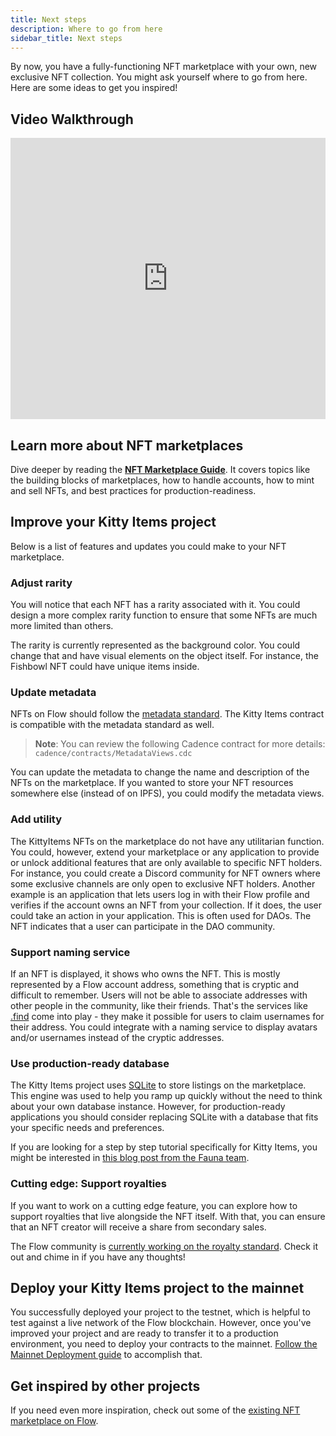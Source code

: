 ```yaml
---
title: Next steps
description: Where to go from here
sidebar_title: Next steps
---
```


By now, you have a fully-functioning NFT marketplace with your own, new exclusive NFT collection. You might ask yourself where to go from here. Here are some ideas to get you inspired!

## Video Walkthrough

<iframe width="100%" height="450" src="https://www.youtube.com/embed/v-r1Ucg8hHk?start=503" title="YouTube video player" frameborder="0" allow="accelerometer; autoplay; clipboard-write; encrypted-media; gyroscope; picture-in-picture" allowfullscreen></iframe>

## Learn more about NFT marketplaces

Dive deeper by reading the **[NFT Marketplace Guide](/nft-marketplace/)**. It covers topics like the building blocks of marketplaces, how to handle accounts, how to mint and sell NFTs, and best practices for production-readiness.

## Improve your Kitty Items project

Below is a list of features and updates you could make to your NFT marketplace.

### Adjust rarity

You will notice that each NFT has a rarity associated with it. You could design a more complex rarity function to ensure that some NFTs are much more limited than others.

The rarity is currently represented as the background color. You could change that and have visual elements on the object itself. For instance, the Fishbowl NFT could have unique items inside.

### Update metadata

NFTs on Flow should follow the [metadata standard](https://docs.onflow.org/core-contracts/nft-metadata/). The Kitty Items contract is compatible with the metadata standard as well.

> **Note**: You can review the following Cadence contract for more details: `cadence/contracts/MetadataViews.cdc`

You can update the metadata to change the name and description of the NFTs on the marketplace. If you wanted to store your NFT resources somewhere else (instead of on IPFS), you could modify the metadata views.

### Add utility

The KittyItems NFTs on the marketplace do not have any utilitarian function. You could, however, extend your marketplace or any application to provide or unlock additional features that are only available to specific NFT holders. For instance, you could create a Discord community for NFT owners where some exclusive channels are only open to exclusive NFT holders. Another example is an application that lets users log in with their Flow profile and verifies if the account owns an NFT from your collection. If it does, the user could take an action in your application. This is often used for DAOs. The NFT indicates that a user can participate in the DAO community.

### Support naming service

If an NFT is displayed, it shows who owns the NFT. This is mostly represented by a Flow account address, something that is cryptic and difficult to remember. Users will not be able to associate addresses with other people in the community, like their friends. That's the services like [.find](https://find.xyz/) come into play - they make it possible for users to claim usernames for their address. You could integrate with a naming service to display avatars and/or usernames instead of the cryptic addresses.

### Use production-ready database

The Kitty Items project uses [SQLite](https://www.sqlite.org/index.html) to store listings on the marketplace. This engine was used to help you ramp up quickly without the need to think about your own database instance. However, for production-ready applications you should consider replacing SQLite with a database that fits your specific needs and preferences.

If you are looking for a step by step tutorial specifically for Kitty Items, you might be interested in [this blog post from the Fauna team](https://dev.to/fauna/shrink-your-dapps-server-footprint-with-fauna-2598).

### Cutting edge: Support royalties

If you want to work on a cutting edge feature, you can explore how to support royalties that live alongside the NFT itself. With that, you can ensure that an NFT creator will receive a share from secondary sales.

The Flow community is [currently working on the royalty standard](https://github.com/onflow/flow-nft/issues/53). Check it out and chime in if you have any thoughts!

## Deploy your Kitty Items project to the mainnet

You successfully deployed your project to the testnet, which is helpful to test against a live network of the Flow blockchain. However, once you've improved your project and are ready to transfer it to a production environment, you need to deploy your contracts to the mainnet. [Follow the Mainnet Deployment guide](../mainnet-deployment) to accomplish that.

## Get inspired by other projects

If you need even more inspiration, check out some of the [existing NFT marketplace on Flow](https://www.flowverse.co/projects).
